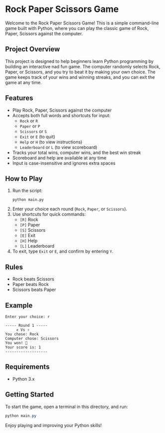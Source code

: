 # Rock Paper Scissors Game

Welcome to the Rock Paper Scissors Game! This is a simple command-line game built with Python, where you can play the classic game of Rock, Paper, Scissors against the computer.

## Project Overview

This project is designed to help beginners learn Python programming by building an interactive nad fun game. The computer randomly selects Rock, Paper, or Scissors, and you try to beat it by making your own choice. The game keeps track of your wins and winning streaks, and you can exit the game at any time.

## Features

- Play Rock, Paper, Scissors against the computer
- Accepts both full words and shortcuts for input:
  - `Rock` or `R`
  - `Paper` or `P`
  - `Scissors` or `S`
  - `Exit` or `E` (to quit)
  - `Help` or `H` (to view instructions)
  - `Leaderboard` or `L` (to view scoreboard)
- Tracks your total wins, computer wins, and the best win streak
- Scoreboard and help are available at any time
- Input is case-insensitive and ignores extra spaces

## How to Play

1. Run the script:
   ```
   python main.py
   ```
2. Enter your choice each round (`Rock`, `Paper`, or `Scissors`).
3. Use shortcuts for quick commands:
   - `[R]` Rock
   - `[P]` Paper
   - `[S]` Scissors
   - `[E]` Exit
   - `[H]` Help
   - `[L]` Leaderboard
4. To exit, type `Exit` or `E`, and confirm by entering `Y`.

## Rules

- Rock beats Scissors
- Paper beats Rock
- Scissors beats Paper

## Example

```
Enter your choice: r

----- Round 1 -----
     ✊ Vs ✌️
You chose: Rock
Computer chose: Scissors
You won! 🥳
Your score is: 1
-------------------
```

## Requirements

- Python 3.x

## Getting Started

To start the game, open a terminal in this directory, and run:
```powershell
python main.py
```

Enjoy playing and improving your Python skills!